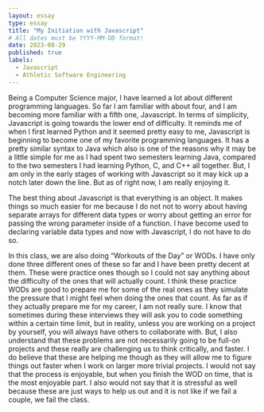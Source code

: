 ```yaml
---
layout: essay
type: essay
title: "My Initiation with Javascript"
# All dates must be YYYY-MM-DD format!
date: 2023-08-29
published: true
labels:
  - Javascript
  - Athletic Software Engineering
---
```


    
  Being a Computer Science major, I have learned a lot about different programming languages. So far I am familiar with about four, and I am becoming more familiar with a fifth one, Javascript. In terms of simplicity, Javascript is going towards the lower end of difficulty. It reminds me of when I first learned Python and it seemed pretty easy to me, Javascript is beginning to become one of my favorite programming languages. It has a pretty similar syntax to Java which also is one of the reasons why it may be a little simple for me as I had spent two semesters learning Java, compared to the two semesters I had learning Python, C, and C++ all together. But, I am only in the early stages of working with Javascript so it may kick up a notch later down the line. But as of right now, I am really enjoying it. 
    
  
  The best thing about Javascript is that everything is an object. It makes things so much easier for me because I do not not to worry about having separate arrays for different data types or worry about getting an error for passing the wrong parameter inside of a function. I have become used to declaring variable data types and now with Javascript, I do not have to do so.
    
  
  In this class, we are also doing “Workouts of the Day” or WODs. I have only done three different ones of these so far and I have been pretty decent at them. These were practice ones though so I could not say anything about the difficulty of the ones that will actually count. I think these practice WODs are good to prepare me for some of the real ones as they simulate the pressure that I might feel when doing the ones that count. As far as if they actually prepare me for my career, I am not really sure. I know that sometimes during these interviews they will ask you to code something within a certain time limit, but in reality, unless you are working on a project by yourself, you will always have others to collaborate with. But, I also understand that these problems are not necessarily going to be full-on projects and these really are challenging us to think critically, and faster. I do believe that these are helping me though as they will allow me to figure things out faster when I work on larger more trivial projects. I would not say that the process is enjoyable, but when you finish the WOD on time, that is the most enjoyable part. I also would not say that it is stressful as well because these are just ways to help us out and it is not like if we fail a couple, we fail the class. 
